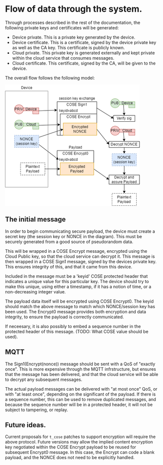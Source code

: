 # Flow of data through the system.

Through processes described in the rest of the documentation, the following
private keys and certificates will be generated:

- Device private.  This is a private key generated by the device.
- Device certificate.  This is a certificate, signed by the device private key
  as well as the CA key.  This certificate is publicly known.
- Cloud private.  This private key is generated externally and kept
  private within the cloud service that consumes messages.
- Cloud certificate.  This certificate, signed by the CA, will be
  given to the device.

The overall flow follows the following model:

![Encrypted data flow](cose-payload.drawio.png)

## The initial message

In order to begin communicating secure payload, the device must create
a secret key (the session key or NONCE in the diagram).  This must be
securely generated from a good source of pseudorandom data.

This will be wrapped in a COSE Encrypt message, encrypted using the
Cloud Public key, so that the cloud service can decrypt it.  This
message is then wrapped in a COSE Sign1 message, signed by the devices
private key.  This ensures integrity of this, and that it came from
this device.

Included in the message must be a 'keyid' COSE protected header that
indicates a unique value for this particular key.  The device should
try to make this unique, using either a timestamp, if it has a notion
of time, or a non-decreasing integer value.

The payload data itself will be encrypted using COSE Encrypt0.  The
keyid should match the above message to match which NONCE/session key
has been used.  The Encrypt0 message provides both encryption and data
integrity, to ensure the payload is correctly communicated.

If neceesary, it is also possibly to embed a sequence number in the
protected header of this message.  (TODO: What COSE value should be
used).

## MQTT

The Sign1(Encrypt(nonce)) message should be sent with a QoS of
"exactly once".  This is more expensive through the MQTT
infrstructure, but ensures that the message has been delivered, and
that the cloud service will be able to decrypt any subsequent
messages.

The actual payload messages can be delivered with "at most once" QoS,
or with "at least once", depending on the significant of the payload.
If there is a sequence number, this can be used to remove duplicated
messages, and because the sequence number will be in a protected
header, it will not be subject to tampering, or replay.

## Future ideas.

Current proposals for `t_cose` patches to support encryption will
require the above protocol.  Future versions may allow the implied
content encryption key negotiated within the COSE Encrypt payload to
be reused for subsequent Encrypt0 message.  In this case, the Encrypt
can code a blank payload, and the NONCE does not need to be explicitly
handled.
